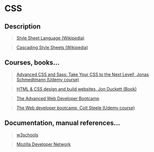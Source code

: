 # CSS

## Description

>[Style Sheet Language (Wikipedia)](https://en.wikipedia.org/wiki/Style_sheet_language)

>[Cascading Style Sheets (Wikipedia)](https://en.wikipedia.org/wiki/Cascading_Style_Sheets)

## Courses, books...

>[Advanced CSS and Sass: Take Your CSS to the Next Level!, Jonas Schmedtmann (Udemy course)](../advanced-css-and-sass/acas.md)

>[HTML & CSS design and build websites, Jon Duckett (Book)](../html-and-css-design-and-build-websites/hcdbw.md)

>[The Advanced Web Developer Bootcamp](../the-advanced-web-developer-bootcamp/tawdb.md)

>[The Web developer bootcamp, Colt Steele (Udemy course)](../the-web-developer-bootcamp/twdb.md)

## Documentation, manual references...

>[w3schools](https://www.w3schools.com/css/)

>[Mozilla Developer Network](https://developer.mozilla.org/en-US/docs/Web/CSS)
